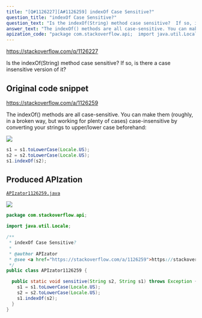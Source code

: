 ```yaml
---
title: "[Q#1126227][A#1126259] indexOf Case Sensitive?"
question_title: "indexOf Case Sensitive?"
question_text: "Is the indexOf(String) method case sensitive?  If so, is there a case insensitive version of it?"
answer_text: "The indexOf() methods are all case-sensitive. You can make them (roughly, in a broken way, but working for plenty of cases) case-insensitive by converting your strings to upper/lower case beforehand:"
apization_code: "package com.stackoverflow.api;  import java.util.Locale;  /**  * indexOf Case Sensitive?  *  * @author APIzator  * @see <a href=\"https://stackoverflow.com/a/1126259\">https://stackoverflow.com/a/1126259</a>  */ public class APIzator1126259 {    public static void sensitive(String s2, String s1) throws Exception {     s1 = s1.toLowerCase(Locale.US);     s2 = s2.toLowerCase(Locale.US);     s1.indexOf(s2);   } }"
---
```


https://stackoverflow.com/q/1126227

Is the indexOf(String) method case sensitive?  If so, is there a case insensitive version of it?



## Original code snippet

https://stackoverflow.com/a/1126259

The indexOf() methods are all case-sensitive. You can make them (roughly, in a broken way, but working for plenty of cases) case-insensitive by converting your strings to upper/lower case beforehand:

<div class="code-logo"><img src="/stackoverflow.png" /></div>

```java
s1 = s1.toLowerCase(Locale.US);
s2 = s2.toLowerCase(Locale.US);
s1.indexOf(s2);
```

## Produced APIzation

[`APIzator1126259.java`](https://github.com/pasqualesalza/apization/raw/main/data/search/APIzator1126259.java)

<div class="code-logo"><img src="/apizator.png" /></div>

```java
package com.stackoverflow.api;

import java.util.Locale;

/**
 * indexOf Case Sensitive?
 *
 * @author APIzator
 * @see <a href="https://stackoverflow.com/a/1126259">https://stackoverflow.com/a/1126259</a>
 */
public class APIzator1126259 {

  public static void sensitive(String s2, String s1) throws Exception {
    s1 = s1.toLowerCase(Locale.US);
    s2 = s2.toLowerCase(Locale.US);
    s1.indexOf(s2);
  }
}

```